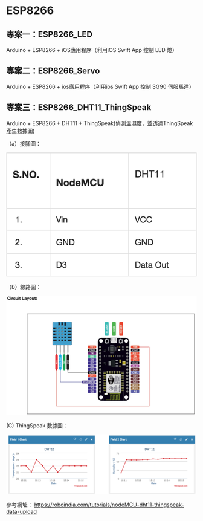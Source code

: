 # ESP8266

## 專案一：ESP8266_LED

Arduino + ESP8266 + iOS應用程序（利用iOS Swift App 控制 LED 燈）

## 專案二：ESP8266_Servo

Arduino + ESP8266 + ios應用程序（利用ios Swift App 控制 SG90 伺服馬達）

## 專案三：ESP8266_DHT11_ThingSpeak

Arduino + ESP8266 + DHT11 + ThingSpeak(偵測溫濕度，並透過ThingSpeak產生數據圖)

（a）接腳圖：
  <p align="center"><img src="https://github.com/SUN06444/ESP8266/blob/master/ESP8266_DHT11_ThingSpeak/pin.png"></p>
（b）線路圖：
  <p align="center"><img src="https://github.com/SUN06444/ESP8266/blob/master/ESP8266_DHT11_ThingSpeak/Circuit%20Layout.png"></p>
 (C) ThingSpeak 數據圖：
  <p align="center"><img src="https://github.com/SUN06444/ESP8266/blob/master/ESP8266_DHT11_ThingSpeak/ThingSpeak.png"></p>

參考網址： https://roboindia.com/tutorials/nodeMCU-dht11-thingspeak-data-upload

